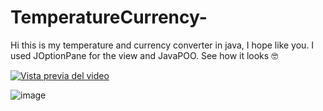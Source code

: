 # TemperatureCurrency-
Hi this is my temperature and currency converter in java, I hope like you. I used JOptionPane for the view and JavaPOO. See how it looks 🤓

 [![Vista previa del video](https://youtu.be/ALYzwubYYFQ)](https://youtu.be/ALYzwubYYFQ)

![image](https://github.com/Diana020828/TemperatureCurrency-/assets/114787151/c039ea77-5e4f-4f27-85d1-1ad55b174dc9)

